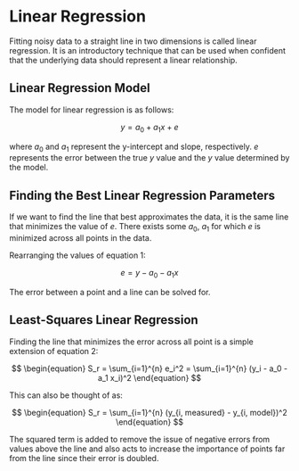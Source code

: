 # Linear Regression

Fitting noisy data to a straight line in two dimensions is called linear regression. It is an introductory technique that can be used when confident that the underlying data should represent a linear relationship.

## Linear Regression Model

The model for linear regression is as follows:

$$
\begin{equation}
y = a_0 + a_1 x + e
\end{equation}
$$

where $a_0$ and $a_1$ represent the y-intercept and slope, respectively. $e$ represents the error between the true $y$ value and the $y$ value determined by the model.

## Finding the Best Linear Regression Parameters

If we want to find the line that best approximates the data, it is the same line that minimizes the value of $e$. There exists some $a_0$, $a_1$ for which $e$ is minimized across all points in the data.

Rearranging the values of equation 1:

$$
\begin{equation}
e = y - a_0 - a_1 x
\end{equation}
$$

The error between a point and a line can be solved for.

## Least-Squares Linear Regression

Finding the line that minimizes the error across all point is a simple extension of equation 2:

$$
\begin{equation}
S_r = \sum_{i=1}^{n} e_i^2 = \sum_{i=1}^{n} (y_i - a_0 - a_1 x_i)^2
\end{equation}
$$

This can also be thought of as:

$$
\begin{equation}
S_r = \sum_{i=1}^{n} (y_{i, measured} - y_{i, model})^2
\end{equation}
$$

The squared term is added to remove the issue of negative errors from values above the line and also acts to increase the importance of points far from the line since their error is doubled.

